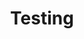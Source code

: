 ---
title: "Testing"        # Add a page title.
type: "widget_page"     # Page type is a Widget Page

sections:
  - block: markdown
    id: section-1
    content: 
      title: Section 1
      substitle: Some subtitle
      text: Something
  - block: markdown
    id: section-2
    content:
      title: Section 2
---